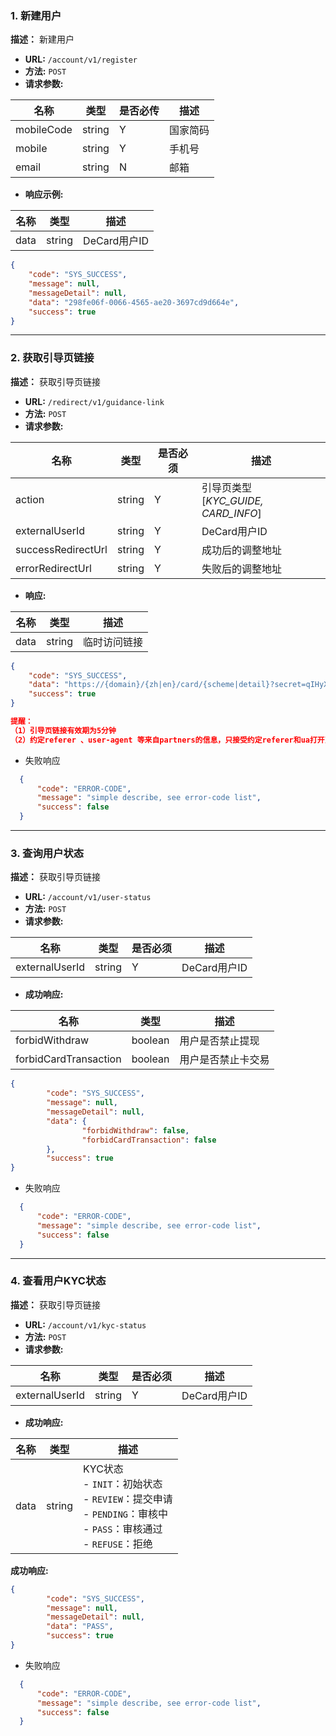 ### 1. 新建用户
**描述：** 新建用户
- **URL:** `/account/v1/register`
- **方法:** `POST`
- **请求参数:**

| 名称  | 类型     | 是否必传 | 描述 |
| ------------ |--------|------|----|
|  mobileCode | string | Y    | 国家简码  |
|  mobile | string | Y    | 手机号  |
|  email | string | N    | 邮箱  |

- **响应示例:**

| 名称  | 类型      | 描述               |
| ------------ |---------|------------------|
|  data | string  | DeCard用户ID       |

```json
{
    "code": "SYS_SUCCESS",
    "message": null,
    "messageDetail": null,
    "data": "298fe06f-0066-4565-ae20-3697cd9d664e", 
    "success": true
}
```

***

### 2. 获取引导页链接
**描述：** 获取引导页链接

- **URL:** `/redirect/v1/guidance-link`
- **方法:** `POST`
- **请求参数:**

| 名称           | 类型 | 是否必须 | 描述                              |                
| ------------------ | -------- | ---------- |---------------------------------| 
| action             | string   | Y          | 引导页类型<br>[*KYC_GUIDE, CARD_INFO*] |                                                                                          |
| externalUserId     | string   | Y        | DeCard用户ID                      |    
| successRedirectUrl | string   | Y        | 成功后的调整地址                        | 
| errorRedirectUrl   | string   | Y        | 失败后的调整地址                        | 

- **响应:**

| 名称  | 类型      | 描述               |
| ------------ |---------|------------------|
|  data | string  | 临时访问链接       |

```json
{
    "code": "SYS_SUCCESS",
    "data": "https://{domain}/{zh|en}/card/{scheme|detail}?secret=qIHyX5xWBJ24PJIcOdmos1piblnglBNoTrw0Ejkqmso",
    "success": true
}

提醒：
（1）引导页链接有效期为5分钟
（2）约定referer 、user-agent 等来自partners的信息，只接受约定referer和ua打开页面

```

- 失败响应
```json
  {
      "code": "ERROR-CODE",
      "message": "simple describe, see error-code list",
      "success": false
  }
```

***

### 3. 查询用户状态
**描述：** 获取引导页链接
- **URL:** `/account/v1/user-status`
- **方法:** `POST`
- **请求参数:**

| 名称  | 类型     | 是否必须 | 描述 |
| ------------ |--------|----|----|
|  externalUserId | string | Y  | DeCard用户ID  |

- **成功响应:**

| 名称  | 类型      | 描述       |
| ------------ |---------|----------|
|  forbidWithdraw | boolean  | 用户是否禁止提现 |
|  forbidCardTransaction | boolean  | 用户是否禁止卡交易 |

```json
{
        "code": "SYS_SUCCESS",
        "message": null,
        "messageDetail": null,
        "data": {
                "forbidWithdraw": false, 
                "forbidCardTransaction": false
        },
        "success": true
}
```
- 失败响应
```json
  {
      "code": "ERROR-CODE",
      "message": "simple describe, see error-code list",
      "success": false
  }
```

***

### 4. 查看用户KYC状态
**描述：** 获取引导页链接

- **URL:** `/account/v1/kyc-status`
- **方法:** `POST`
- **请求参数:**

| 名称  | 类型     | 是否必须 | 描述 |
| ------------ |--------|----|----|
|  externalUserId | string | Y  | DeCard用户ID  |

- **成功响应:**

| 名称  | 类型      | 描述                                                                                                  |
| ------------ |---------|-----------------------------------------------------------------------------------------------------|
|  data | string  | KYC状态 <br>- `INIT`：初始状态 <br>- `REVIEW`：提交申请 <br>- `PENDING`：审核中 <br>- `PASS`：审核通过 <br>- `REFUSE`：拒绝 |

**成功响应:**
```json
{
        "code": "SYS_SUCCESS",
        "message": null,
        "messageDetail": null,
        "data": "PASS",
        "success": true
}
```
- 失败响应
```json
  {
      "code": "ERROR-CODE",
      "message": "simple describe, see error-code list",
      "success": false
  }
```
